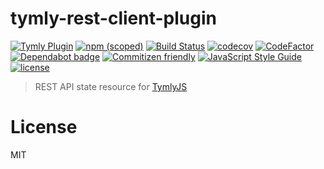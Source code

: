 # tymly-rest-client-plugin
[![Tymly Plugin](https://img.shields.io/badge/tymly-plugin-blue.svg)](https://tymly.io/)
[![npm (scoped)](https://img.shields.io/npm/v/@wmfs/tymly-rest-client-plugin.svg)](https://www.npmjs.com/package/@wmfs/tymly-rest-client-plugin)
[![Build Status](https://travis-ci.com/wmfs/tymly-rest-client-plugin.svg?branch=master)](https://travis-ci.com/wmfs/tymly-rest-client-plugin)
[![codecov](https://codecov.io/gh/wmfs/tymly-rest-client-plugin/branch/master/graph/badge.svg)](https://codecov.io/gh/wmfs/tymly-rest-client-plugin)
[![CodeFactor](https://www.codefactor.io/repository/github/wmfs/tymly-rest-client-plugin/badge)](https://www.codefactor.io/repository/github/wmfs/tymly-rest-client-plugin)
[![Dependabot badge](https://img.shields.io/badge/Dependabot-active-brightgreen.svg)](https://dependabot.com/)
[![Commitizen friendly](https://img.shields.io/badge/commitizen-friendly-brightgreen.svg)](http://commitizen.github.io/cz-cli/)
[![JavaScript Style Guide](https://img.shields.io/badge/code_style-standard-brightgreen.svg)](https://standardjs.com)
[![license](https://img.shields.io/github/license/mashape/apistatus.svg)](https://github.com/wmfs/tymly-rest-client-plugin/blob/master/LICENSE)

> REST API state resource for [TymlyJS](http://www.tymlyjs.io)

# <a name="license"></a>License

MIT
